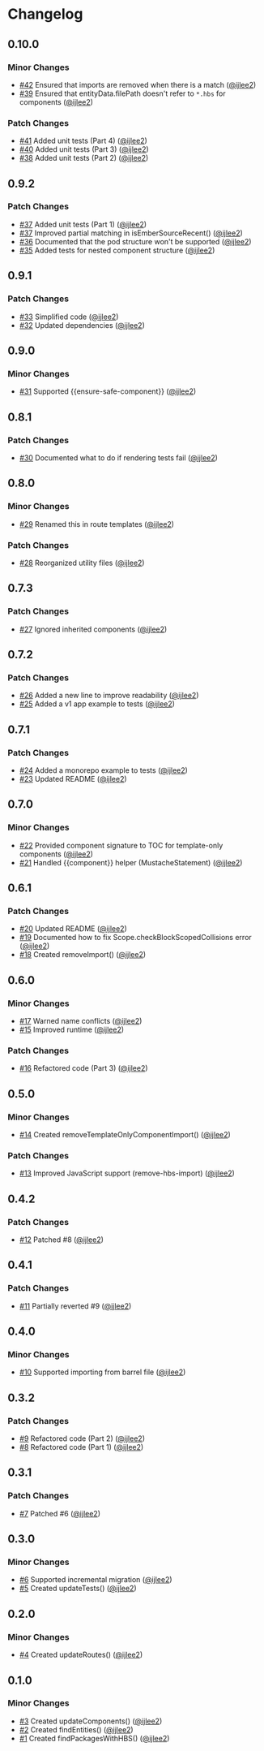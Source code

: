 # Changelog

## 0.10.0

### Minor Changes

- [#42](https://github.com/ijlee2/ember-codemod-add-template-tags/pull/42) Ensured that imports are removed when there is a match ([@ijlee2](https://github.com/ijlee2))
- [#39](https://github.com/ijlee2/ember-codemod-add-template-tags/pull/39) Ensured that entityData.filePath doesn't refer to `*.hbs` for components ([@ijlee2](https://github.com/ijlee2))

### Patch Changes

- [#41](https://github.com/ijlee2/ember-codemod-add-template-tags/pull/41) Added unit tests (Part 4) ([@ijlee2](https://github.com/ijlee2))
- [#40](https://github.com/ijlee2/ember-codemod-add-template-tags/pull/40) Added unit tests (Part 3) ([@ijlee2](https://github.com/ijlee2))
- [#38](https://github.com/ijlee2/ember-codemod-add-template-tags/pull/38) Added unit tests (Part 2) ([@ijlee2](https://github.com/ijlee2))

## 0.9.2

### Patch Changes

- [#37](https://github.com/ijlee2/ember-codemod-add-template-tags/pull/37) Added unit tests (Part 1) ([@ijlee2](https://github.com/ijlee2))
- [#37](https://github.com/ijlee2/ember-codemod-add-template-tags/pull/37) Improved partial matching in isEmberSourceRecent() ([@ijlee2](https://github.com/ijlee2))
- [#36](https://github.com/ijlee2/ember-codemod-add-template-tags/pull/36) Documented that the pod structure won't be supported ([@ijlee2](https://github.com/ijlee2))
- [#35](https://github.com/ijlee2/ember-codemod-add-template-tags/pull/35) Added tests for nested component structure ([@ijlee2](https://github.com/ijlee2))

## 0.9.1

### Patch Changes

- [#33](https://github.com/ijlee2/ember-codemod-add-template-tags/pull/33) Simplified code ([@ijlee2](https://github.com/ijlee2))
- [#32](https://github.com/ijlee2/ember-codemod-add-template-tags/pull/32) Updated dependencies ([@ijlee2](https://github.com/ijlee2))

## 0.9.0

### Minor Changes

- [#31](https://github.com/ijlee2/ember-codemod-add-template-tags/pull/31) Supported {{ensure-safe-component}} ([@ijlee2](https://github.com/ijlee2))

## 0.8.1

### Patch Changes

- [#30](https://github.com/ijlee2/ember-codemod-add-template-tags/pull/30) Documented what to do if rendering tests fail ([@ijlee2](https://github.com/ijlee2))

## 0.8.0

### Minor Changes

- [#29](https://github.com/ijlee2/ember-codemod-add-template-tags/pull/29) Renamed this in route templates ([@ijlee2](https://github.com/ijlee2))

### Patch Changes

- [#28](https://github.com/ijlee2/ember-codemod-add-template-tags/pull/28) Reorganized utility files ([@ijlee2](https://github.com/ijlee2))

## 0.7.3

### Patch Changes

- [#27](https://github.com/ijlee2/ember-codemod-add-template-tags/pull/27) Ignored inherited components ([@ijlee2](https://github.com/ijlee2))

## 0.7.2

### Patch Changes

- [#26](https://github.com/ijlee2/ember-codemod-add-template-tags/pull/26) Added a new line to improve readability ([@ijlee2](https://github.com/ijlee2))
- [#25](https://github.com/ijlee2/ember-codemod-add-template-tags/pull/25) Added a v1 app example to tests ([@ijlee2](https://github.com/ijlee2))

## 0.7.1

### Patch Changes

- [#24](https://github.com/ijlee2/ember-codemod-add-template-tags/pull/24) Added a monorepo example to tests ([@ijlee2](https://github.com/ijlee2))
- [#23](https://github.com/ijlee2/ember-codemod-add-template-tags/pull/23) Updated README ([@ijlee2](https://github.com/ijlee2))

## 0.7.0

### Minor Changes

- [#22](https://github.com/ijlee2/ember-codemod-add-template-tags/pull/22) Provided component signature to TOC for template-only components ([@ijlee2](https://github.com/ijlee2))
- [#21](https://github.com/ijlee2/ember-codemod-add-template-tags/pull/21) Handled {{component}} helper (MustacheStatement) ([@ijlee2](https://github.com/ijlee2))

## 0.6.1

### Patch Changes

- [#20](https://github.com/ijlee2/ember-codemod-add-template-tags/pull/20) Updated README ([@ijlee2](https://github.com/ijlee2))
- [#19](https://github.com/ijlee2/ember-codemod-add-template-tags/pull/19) Documented how to fix Scope.checkBlockScopedCollisions error ([@ijlee2](https://github.com/ijlee2))
- [#18](https://github.com/ijlee2/ember-codemod-add-template-tags/pull/18) Created removeImport() ([@ijlee2](https://github.com/ijlee2))

## 0.6.0

### Minor Changes

- [#17](https://github.com/ijlee2/ember-codemod-add-template-tags/pull/17) Warned name conflicts ([@ijlee2](https://github.com/ijlee2))
- [#15](https://github.com/ijlee2/ember-codemod-add-template-tags/pull/15) Improved runtime ([@ijlee2](https://github.com/ijlee2))

### Patch Changes

- [#16](https://github.com/ijlee2/ember-codemod-add-template-tags/pull/16) Refactored code (Part 3) ([@ijlee2](https://github.com/ijlee2))

## 0.5.0

### Minor Changes

- [#14](https://github.com/ijlee2/ember-codemod-add-template-tags/pull/14) Created removeTemplateOnlyComponentImport() ([@ijlee2](https://github.com/ijlee2))

### Patch Changes

- [#13](https://github.com/ijlee2/ember-codemod-add-template-tags/pull/13) Improved JavaScript support (remove-hbs-import) ([@ijlee2](https://github.com/ijlee2))

## 0.4.2

### Patch Changes

- [#12](https://github.com/ijlee2/ember-codemod-add-template-tags/pull/12) Patched #8 ([@ijlee2](https://github.com/ijlee2))

## 0.4.1

### Patch Changes

- [#11](https://github.com/ijlee2/ember-codemod-add-template-tags/pull/11) Partially reverted #9 ([@ijlee2](https://github.com/ijlee2))

## 0.4.0

### Minor Changes

- [#10](https://github.com/ijlee2/ember-codemod-add-template-tags/pull/10) Supported importing from barrel file ([@ijlee2](https://github.com/ijlee2))

## 0.3.2

### Patch Changes

- [#9](https://github.com/ijlee2/ember-codemod-add-template-tags/pull/9) Refactored code (Part 2) ([@ijlee2](https://github.com/ijlee2))
- [#8](https://github.com/ijlee2/ember-codemod-add-template-tags/pull/8) Refactored code (Part 1) ([@ijlee2](https://github.com/ijlee2))

## 0.3.1

### Patch Changes

- [#7](https://github.com/ijlee2/ember-codemod-add-template-tags/pull/7) Patched #6 ([@ijlee2](https://github.com/ijlee2))

## 0.3.0

### Minor Changes

- [#6](https://github.com/ijlee2/ember-codemod-add-template-tags/pull/6) Supported incremental migration ([@ijlee2](https://github.com/ijlee2))
- [#5](https://github.com/ijlee2/ember-codemod-add-template-tags/pull/5) Created updateTests() ([@ijlee2](https://github.com/ijlee2))

## 0.2.0

### Minor Changes

- [#4](https://github.com/ijlee2/ember-codemod-add-template-tags/pull/4) Created updateRoutes() ([@ijlee2](https://github.com/ijlee2))

## 0.1.0

### Minor Changes

- [#3](https://github.com/ijlee2/ember-codemod-add-template-tags/pull/3) Created updateComponents() ([@ijlee2](https://github.com/ijlee2))
- [#2](https://github.com/ijlee2/ember-codemod-add-template-tags/pull/2) Created findEntities() ([@ijlee2](https://github.com/ijlee2))
- [#1](https://github.com/ijlee2/ember-codemod-add-template-tags/pull/1) Created findPackagesWithHBS() ([@ijlee2](https://github.com/ijlee2))
